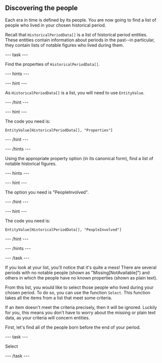 ## Discovering the people

Each era in time is defined by its people. You are now going to find a list of people who lived in your chosen historical period.

Recall that `HistoricalPeriodData[]` is a list of historical period entities. These entities contain information about periods in the past--in particular, they contain lists of notable figures who lived during them.

--- task ---

Find the properties of `HistoricalPeriodData[]`.

--- hints ---

--- hint ---

As `HistoricalPeriodData[]` is a list, you will need to use `EntityValue`.

--- /hint ---

--- hint ---

The code you need is:

```
EntityValue[HistoricalPeriodData[], "Properties"]
```

--- /hint ---

--- /hints ---

Using the appropriate property option (in its canonical form), find a list of notable historical figures.

--- hints ---

--- hint ---

The option you need is "PeopleInvolved".

--- /hint ---

--- hint ---

The code you need is:

```
EntityValue[HistoricalPeriodData[], "PeopleInvolved"]
```

--- /hint ---

--- /hints ---

--- /task ---

If you look at your list, you'll notice that it's quite a mess! There are several periods with no notable people (shown as "Missing[NotAvailable]") and others in which the people have no known properties (shown as plain text).

From this list, you would like to select those people who lived during your chosen period. To do so, you can use the function `Select`. This function takes all the items from a list that meet some criteria.

If an item doesn't meet the criteria precisely, then it will be ignored. Luckily for you, this means you don't have to worry about the missing or plain text data, as your criteria will concern entities.


First, let's find all of the people born before the end of your period.

--- task ---

Select

--- /task ---

